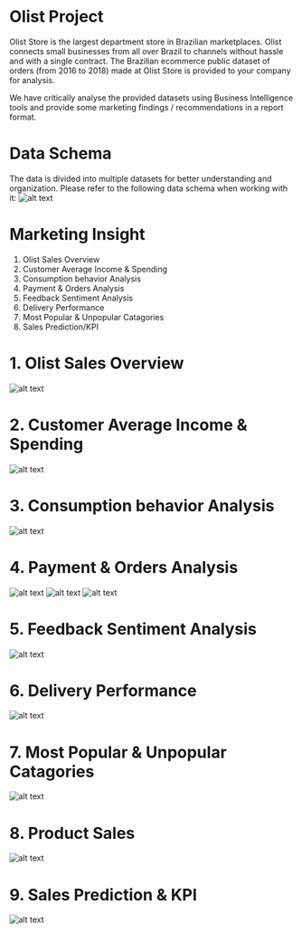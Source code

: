 # Olist Project
Olist Store is the largest department store in Brazilian marketplaces. Olist connects small businesses from all over Brazil to channels without hassle and with a single contract. The Brazilian ecommerce public dataset of orders (from 2016 to 2018) made at Olist Store is provided to your company for analysis.

We have critically analyse the provided datasets using Business Intelligence tools and provide some marketing findings / recommendations in a report format.

# Data Schema
The data is divided into multiple datasets for better understanding and organization. Please refer to the following data schema when working with it:
![alt text](https://github.com/jennywong2023/Olist-Project/blob/db9e299f957ebf21d501a3e56102c849084eaf43/Data%20Schema.png)


# Marketing Insight
1. Olist Sales Overview
2. Customer Average Income & Spending
3. Consumption behavior Analysis
4. Payment & Orders Analysis
5. Feedback Sentiment Analysis
6. Delivery Performance
7. Most Popular & Unpopular Catagories
8. Sales Prediction/KPI


# 1. Olist Sales Overview
![alt text](https://github.com/jennywong2023/Olist-Project/blob/main/1.%20Sales%20Overview.jpeg)

# 2. Customer Average Income & Spending
![alt text](https://github.com/jennywong2023/Olist-Project/blob/main/2.%20Customer%20Average%20Income%20%26%20Spending.jpeg)

# 3. Consumption behavior Analysis
![alt text](https://github.com/jennywong2023/Olist-Project/blob/main/3.%20Consumption%20behavior%20Analysis.jpeg)

# 4. Payment & Orders Analysis
![alt text](https://github.com/jennywong2023/Olist-Project/blob/main/4.%20Orders%20Analysis.jpeg)
![alt text](https://github.com/jennywong2023/Olist-Project/blob/main/4.%20Payment%20Analysis.jpeg)
![alt text](https://github.com/jennywong2023/Olist-Project/blob/main/4.%20Payment%20II%20Analysis.jpeg)

# 5. Feedback Sentiment Analysis
![alt text](https://github.com/jennywong2023/Olist-Project/blob/main/5.%20Feedback%20Sentiment%20Analysis.jpeg)

# 6. Delivery Performance
![alt text](https://github.com/jennywong2023/Olist-Project/blob/main/6.%20Delivery%20Performance.jpeg)

# 7. Most Popular & Unpopular Catagories
![alt text](https://github.com/jennywong2023/Olist-Project/blob/main/7.%20Most%20Popular%20%26%20Unpopular%20Catagories.jpeg)

# 8. Product Sales
![alt text](https://github.com/jennywong2023/Olist-Project/blob/main/8.%20Product%20Sales.jpeg)

# 9. Sales Prediction & KPI
![alt text](https://github.com/jennywong2023/Olist-Project/blob/main/8.%20Sales%20Prediction%20%26%20KPI.jpeg)
